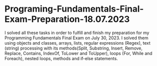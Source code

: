 # Programing-Fundamentals-Final-Exam-Preparation-18.07.2023
I solved all these tasks in order to fulfill and finish my preparation for my Programming Fundamentals Final Exam on July 30, 2023. I solved them using objects and classes, arrays, lists, regular expressions (Regex), text (string) processing with its methods(Split, Substring, Insert, Remove, Replace, Contains, IndexOf, ToLower and ToUpper), loops (For, While and Foreach), nested loops, methods and if-else statements.
